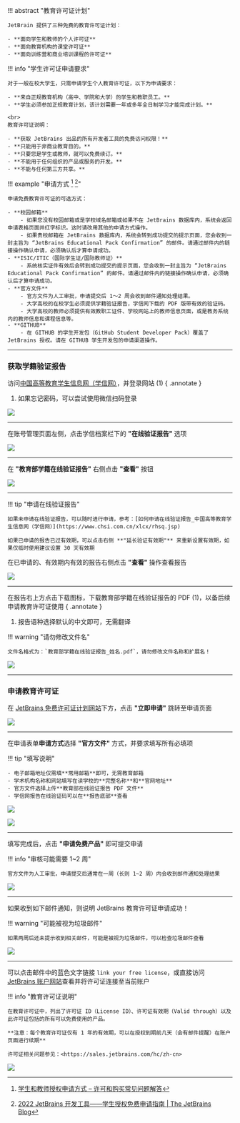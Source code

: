 !!! abstract "教育许可证计划"

    JetBrain 提供了三种免费的教育许可证计划：

    - **面向学生和教师的个人许可证**
    - **面向教育机构的课堂许可证**
    - **面向训练营和商业培训课程的许可证**

!!! info "学生许可证申请要求"

    对于一般在校大学生，只需申请学生个人教育许可证，以下为申请要求：

    - **来自正规教育机构（高中、学院和大学）的学生和教职员工。**
    - **学生必须参加正规教育计划，该计划需要一年或多年全日制学习才能完成计划。**

    <br>
    教育许可证说明：
    
    - **获取 JetBrains 出品的所有开发者工具的免费访问权限！**
    - **只能用于非商业教育目的。**
    - **只要您是学生或教师，就可以免费续订。**
    - **不能用于任何组织的产品或服务的开发。**
    - **不能与任何第三方共享。**

!!! example "申请方式 [^1] [^2]"

    申请免费教育许可证的可选方式：
    
    - **校园邮箱**
        - 如果您没有校园邮箱或是学校域名邮箱或如果不在 JetBrains 数据库内，系统会返回申请表格页面并红字标识。这时请改用其他的申请方式操作。
        - 如果贵校邮箱在 JetBrains 数据库内，系统会转到成功提交的提示页面，您会收到一封主旨为 “JetBrains Educational Pack Confirmation” 的邮件。请通过邮件内的链接操作确认申请，必须确认后才算申请成功。
    - **ISIC/ITIC（国际学生证/国际教师证）**
        - 系统核实证件有效后会转到成功提交的提示页面，您会收到一封主旨为 “JetBrains Educational Pack Confirmation” 的邮件。请通过邮件内的链接操作确认申请，必须确认后才算申请成功。
    - **官方文件**
        - 官方文件为人工审批，申请提交后 1～2 周会收到邮件通知处理结果。
        - 大学高校的在校学生必须提供学籍验证报告，学信网下载的 PDF 版带有效的验证码。
        - 大学高校的教师必须提供有效教职工证件、学校网站上的教师信息页面，或是教务系统内的教师信息和课程信息等。
    - **GITHUB**
        - 在 GITHUB 的学生开发包（GitHub Student Developer Pack）覆盖了 JetBrains 授权。请在 GITHUB 学生开发包的申请渠道操作。

---

### 获取学籍验证报告

访问[中国高等教育学生信息网（学信网）](https://www.chsi.com.cn)，并登录网站 (1)
{ .annotate }

1. 如果忘记密码，可以尝试使用微信扫码登录

![](../../assets/images/jetbrains-educational-license/get-verification-1.png)

---

在账号管理页面左侧，点击学信档案栏下的 **"在线验证报告"** 选项

![](../../assets/images/jetbrains-educational-license/get-verification-2.png)

---

在 **"教育部学籍在线验证报告"** 右侧点击 **"查看"** 按钮

![](../../assets/images/jetbrains-educational-license/get-verification-3.png)

---

!!! tip "申请在线验证报告"

    如果未申请在线验证报告，可以随时进行申请，参考：[如何申请在线验证报告_中国高等教育学生信息网（学信网）](https://www.chsi.com.cn/xlcx/rhsq.jsp)
    
    如果已申请的报告已过有效期，可以点击右侧 **"延长验证有效期"** 来重新设置有效期，如果仅临时使用建议设置 30 天有效期


在已申请的、有效期内有效的报告右侧点击 **"查看"** 操作查看报告

![](../../assets/images/jetbrains-educational-license/get-verification-4.png)

---

在报告右上方点击下载图标，下载教育部学籍在线验证报告的 PDF (1)，以备后续申请教育许可证使用
{ .annotate }

1. 报告语种选择默认的中文即可，无需翻译

!!! warning "请勿修改文件名"

    文件名格式为：`教育部学籍在线验证报告_姓名.pdf`，请勿修改文件名称和扩展名！

![](../../assets/images/jetbrains-educational-license/get-verification-5.png)

---

### 申请教育许可证

在 [JetBrains 免费许可证计划网站](https://www.jetbrains.com.cn/community/education)下方，点击 **"立即申请"** 跳转至申请页面

![](../../assets/images/jetbrains-educational-license/apply-license-1.png)

---

在申请表单**申请方式**选择 **"官方文件"** 方式，并要求填写所有必填项

!!! tip "填写说明"

    - 电子邮箱地址仅需填**常用邮箱**即可，无需教育邮箱
    - 学术机构名称和网站填写在读学校的**完整名称**和**官网地址**
    - 官方文件选择上传**教育部在线验证报告 PDF 文件**
    - 学信网报告在线验证码可以在**报告底部**查看

<div class="grid" markdown>

![](../../assets/images/jetbrains-educational-license/apply-license-2.png)

![](../../assets/images/jetbrains-educational-license/apply-license-3.png)

</div>

----

填写完成后，点击 **"申请免费产品"** 即可提交申请

!!! info "审核可能需要 1~2 周"

    官方文件为人工审批，申请提交后通常在一周（长则 1~2 周）内会收到邮件通知处理结果

![](../../assets/images/jetbrains-educational-license/apply-license-4.png)

---

如果收到如下邮件通知，则说明 JetBrains 教育许可证申请成功！

!!! warning "可能被视为垃圾邮件"

    如果两周后还未提示收到相关邮件，可能是被视为垃圾邮件，可以检查垃圾邮件查看

![](../../assets/images/jetbrains-educational-license/apply-license-5.png)

---

可以点击邮件中的蓝色文字链接 `link your free license`，或直接访问 [JetBrains 账户网站](https://account.jetbrains.com/licenses)查看并将许可证连接至当前账户

!!! info "教育许可证说明"

    在教育许可证中，列出了许可证 ID（License ID）、许可证有效期（Valid through）以及此许可证包括的所有可以免费使用的产品。
    
    **注意：每个教育许可证仅有 1 年的有效期，可以在授权到期前几天（会有邮件提醒）在账户页面进行续期**
    
    许可证相关问题参见：<https://sales.jetbrains.com/hc/zh-cn>

![](../../assets/images/jetbrains-educational-license/apply-license-6.png)

[^1]: [学生和教师授权申请方式 – 许可和购买常见问题解答](https://sales.jetbrains.com/hc/zh-cn/articles/207154369)
[^2]: [2022 JetBrains 开发工具——学生授权免费申请指南 | The JetBrains Blog](https://blog.jetbrains.com/blog/2022/08/24/2022-jetbrains-student-program/)
